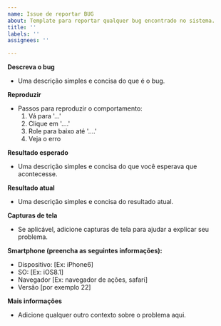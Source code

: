 ```yaml
---
name: Issue de reportar BUG
about: Template para reportar qualquer bug encontrado no sistema.
title: ''
labels: ''
assignees: ''

---
```


**Descreva o bug**
- Uma descrição simples e concisa do que é o bug.

**Reproduzir**
- Passos para reproduzir o comportamento:
    1. Vá para '...'
    2. Clique em '....'
    3. Role para baixo até '....'
    4. Veja o erro

**Resultado esperado**
- Uma descrição simples e concisa do que você esperava que acontecesse.

**Resultado atual**
- Uma descrição simples e concisa do resultado atual.

**Capturas de tela**
- Se aplicável, adicione capturas de tela para ajudar a explicar seu problema.

**Smartphone (preencha as seguintes informações):**
  - Dispositivo: [Ex: iPhone6]
  - SO: [Ex: iOS8.1]
  - Navegador [Ex: navegador de ações, safari]
  - Versão [por exemplo 22]

**Mais informações**
- Adicione qualquer outro contexto sobre o problema aqui.